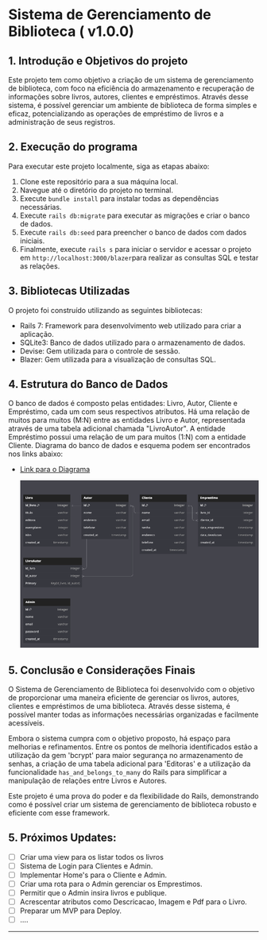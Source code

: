 # Sistema de Gerenciamento de Biblioteca ( v1.0.0)

## 1. Introdução e Objetivos do projeto

Este projeto tem como objetivo a criação de um sistema de gerenciamento de biblioteca, com foco na eficiência do armazenamento e recuperação de informações sobre livros, autores, clientes e empréstimos. Através desse sistema, é possível gerenciar um ambiente de biblioteca de forma simples e eficaz, potencializando as operações de empréstimo de livros e a administração de seus registros.

## 2. Execução do programa

Para executar este projeto localmente, siga as etapas abaixo:

1. Clone este repositório para a sua máquina local.
2. Navegue até o diretório do projeto no terminal.
3. Execute `bundle install` para instalar todas as dependências necessárias.
4. Execute `rails db:migrate` para executar as migrações e criar o banco de dados.
5. Execute `rails db:seed` para preencher o banco de dados com dados iniciais.
6. Finalmente, execute `rails s` para iniciar o servidor e acessar o projeto em `http://localhost:3000/blazer`para realizar as consultas SQL e testar as relações.

## 3. Bibliotecas Utilizadas

O projeto foi construído utilizando as seguintes bibliotecas:

- Rails 7: Framework para desenvolvimento web utilizado para criar a aplicação.
- SQLite3: Banco de dados utilizado para o armazenamento de dados.
- Devise: Gem utilizada para o controle de sessão.
- Blazer: Gem utilizada para a visualização de consultas SQL.

## 4. Estrutura do Banco de Dados

O banco de dados é composto pelas entidades: Livro, Autor, Cliente e Empréstimo, cada um com seus respectivos atributos. Há uma relação de muitos para muitos (M:N) entre as entidades Livro e Autor, representada através de uma tabela adicional chamada "LivroAutor". A entidade Empréstimo possui uma relação de um para muitos (1:N) com a entidade Cliente. Diagrama do banco de dados e esquema podem ser encontrados nos links abaixo:

- [Link para o Diagrama](https://dbdiagram.io/d/64b6960902bd1c4a5e470156)
    
    ![Diagrama.png](public/Diagram.png)
    

## 5. Conclusão e Considerações Finais

O Sistema de Gerenciamento de Biblioteca foi desenvolvido com o objetivo de proporcionar uma maneira eficiente de gerenciar os livros, autores, clientes e empréstimos de uma biblioteca. Através desse sistema, é possível manter todas as informações necessárias organizadas e facilmente acessíveis.

Embora o sistema cumpra com o objetivo proposto, há espaço para melhorias e refinamentos. Entre os pontos de melhoria identificados estão a utilização da gem 'bcrypt' para maior segurança no armazenamento de senhas, a criação de uma tabela adicional para 'Editoras' e a utilização da funcionalidade `has_and_belongs_to_many` do Rails para simplificar a manipulação de relações entre Livros e Autores.

Este projeto é uma prova do poder e da flexibilidade do Rails, demonstrando como é possível criar um sistema de gerenciamento de biblioteca robusto e eficiente com esse framework.

## 5. Próximos Updates:

- [ ]  Criar uma view para os listar todos os livros
- [ ]  Sistema de Login para Clientes e Admin.
- [ ]  Implementar Home's para o Cliente e Admin.
- [ ]  Criar uma rota para o Admin gerenciar os Emprestimos.
- [ ]  Permitir que o Admin insira livros e publique.
- [ ]  Acrescentar atributos como Descricacao, Imagem e Pdf para o Livro.
- [ ]  Preparar um MVP para Deploy.
- [ ]  ….

---

